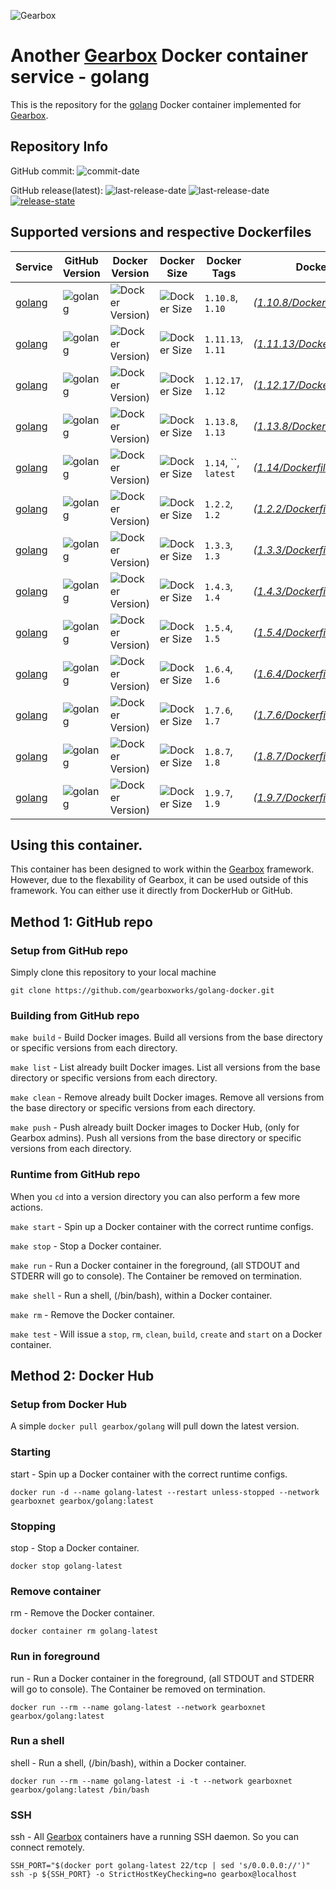 ![Gearbox](https://github.com/gearboxworks/gearbox.github.io/raw/master/Gearbox-100x.png)


# Another [Gearbox](https://github.com/gearboxworks/) Docker container service - golang
This is the repository for the [golang](https://www.golang.org/) Docker container implemented for [Gearbox](https://github.com/gearboxworks/).


## Repository Info
GitHub commit: ![commit-date](https://img.shields.io/github/last-commit/gearboxworks/docker-golang?style=flat-square)

GitHub release(latest): ![last-release-date](https://img.shields.io/github/release-date/gearboxworks/docker-golang) ![last-release-date](https://img.shields.io/github/v/tag/gearboxworks/docker-golang?sort=semver) [![release-state](https://github.com/gearboxworks/docker-golang/workflows/release/badge.svg?event=release)](https://github.com/gearboxworks/docker-golang/actions?query=workflow%3Arelease)


## Supported versions and respective Dockerfiles
| Service | GitHub Version | Docker Version | Docker Size | Docker Tags | Dockerfile |
| ------- | -------------- | -------------- | ----------- | ----------- | ---------- |
| [golang](https://www.golang.org/) | ![golang](https://img.shields.io/badge/golang-1.10.8-green.svg) | ![Docker Version)](https://img.shields.io/docker/v/gearboxworks/golang/1.10.8) | ![Docker Size](https://img.shields.io/docker/image-size/gearboxworks/golang/1.10.8) | `1.10.8`, `1.10` | _([1.10.8/DockerfileRuntime](https://github.com/gearboxworks/docker-golang/blob/master/1.10/DockerfileRuntime))_ |
| [golang](https://www.golang.org/) | ![golang](https://img.shields.io/badge/golang-1.11.13-green.svg) | ![Docker Version)](https://img.shields.io/docker/v/gearboxworks/golang/1.11.13) | ![Docker Size](https://img.shields.io/docker/image-size/gearboxworks/golang/1.11.13) | `1.11.13`, `1.11` | _([1.11.13/DockerfileRuntime](https://github.com/gearboxworks/docker-golang/blob/master/1.11/DockerfileRuntime))_ |
| [golang](https://www.golang.org/) | ![golang](https://img.shields.io/badge/golang-1.12.17-green.svg) | ![Docker Version)](https://img.shields.io/docker/v/gearboxworks/golang/1.12.17) | ![Docker Size](https://img.shields.io/docker/image-size/gearboxworks/golang/1.12.17) | `1.12.17`, `1.12` | _([1.12.17/DockerfileRuntime](https://github.com/gearboxworks/docker-golang/blob/master/1.12/DockerfileRuntime))_ |
| [golang](https://www.golang.org/) | ![golang](https://img.shields.io/badge/golang-1.13.8-green.svg) | ![Docker Version)](https://img.shields.io/docker/v/gearboxworks/golang/1.13.8) | ![Docker Size](https://img.shields.io/docker/image-size/gearboxworks/golang/1.13.8) | `1.13.8`, `1.13` | _([1.13.8/DockerfileRuntime](https://github.com/gearboxworks/docker-golang/blob/master/1.13/DockerfileRuntime))_ |
| [golang](https://www.golang.org/) | ![golang](https://img.shields.io/badge/golang-1.14-green.svg) | ![Docker Version)](https://img.shields.io/docker/v/gearboxworks/golang/1.14) | ![Docker Size](https://img.shields.io/docker/image-size/gearboxworks/golang/1.14) | `1.14`, ``, `latest` | _([1.14/DockerfileRuntime](https://github.com/gearboxworks/docker-golang/blob/master//DockerfileRuntime))_ |
| [golang](https://www.golang.org/) | ![golang](https://img.shields.io/badge/golang-1.2.2-green.svg) | ![Docker Version)](https://img.shields.io/docker/v/gearboxworks/golang/1.2.2) | ![Docker Size](https://img.shields.io/docker/image-size/gearboxworks/golang/1.2.2) | `1.2.2`, `1.2` | _([1.2.2/DockerfileRuntime](https://github.com/gearboxworks/docker-golang/blob/master/1.2/DockerfileRuntime))_ |
| [golang](https://www.golang.org/) | ![golang](https://img.shields.io/badge/golang-1.3.3-green.svg) | ![Docker Version)](https://img.shields.io/docker/v/gearboxworks/golang/1.3.3) | ![Docker Size](https://img.shields.io/docker/image-size/gearboxworks/golang/1.3.3) | `1.3.3`, `1.3` | _([1.3.3/DockerfileRuntime](https://github.com/gearboxworks/docker-golang/blob/master/1.3/DockerfileRuntime))_ |
| [golang](https://www.golang.org/) | ![golang](https://img.shields.io/badge/golang-1.4.3-green.svg) | ![Docker Version)](https://img.shields.io/docker/v/gearboxworks/golang/1.4.3) | ![Docker Size](https://img.shields.io/docker/image-size/gearboxworks/golang/1.4.3) | `1.4.3`, `1.4` | _([1.4.3/DockerfileRuntime](https://github.com/gearboxworks/docker-golang/blob/master/1.4/DockerfileRuntime))_ |
| [golang](https://www.golang.org/) | ![golang](https://img.shields.io/badge/golang-1.5.4-green.svg) | ![Docker Version)](https://img.shields.io/docker/v/gearboxworks/golang/1.5.4) | ![Docker Size](https://img.shields.io/docker/image-size/gearboxworks/golang/1.5.4) | `1.5.4`, `1.5` | _([1.5.4/DockerfileRuntime](https://github.com/gearboxworks/docker-golang/blob/master/1.5/DockerfileRuntime))_ |
| [golang](https://www.golang.org/) | ![golang](https://img.shields.io/badge/golang-1.6.4-green.svg) | ![Docker Version)](https://img.shields.io/docker/v/gearboxworks/golang/1.6.4) | ![Docker Size](https://img.shields.io/docker/image-size/gearboxworks/golang/1.6.4) | `1.6.4`, `1.6` | _([1.6.4/DockerfileRuntime](https://github.com/gearboxworks/docker-golang/blob/master/1.6/DockerfileRuntime))_ |
| [golang](https://www.golang.org/) | ![golang](https://img.shields.io/badge/golang-1.7.6-green.svg) | ![Docker Version)](https://img.shields.io/docker/v/gearboxworks/golang/1.7.6) | ![Docker Size](https://img.shields.io/docker/image-size/gearboxworks/golang/1.7.6) | `1.7.6`, `1.7` | _([1.7.6/DockerfileRuntime](https://github.com/gearboxworks/docker-golang/blob/master/1.7/DockerfileRuntime))_ |
| [golang](https://www.golang.org/) | ![golang](https://img.shields.io/badge/golang-1.8.7-green.svg) | ![Docker Version)](https://img.shields.io/docker/v/gearboxworks/golang/1.8.7) | ![Docker Size](https://img.shields.io/docker/image-size/gearboxworks/golang/1.8.7) | `1.8.7`, `1.8` | _([1.8.7/DockerfileRuntime](https://github.com/gearboxworks/docker-golang/blob/master/1.8/DockerfileRuntime))_ |
| [golang](https://www.golang.org/) | ![golang](https://img.shields.io/badge/golang-1.9.7-green.svg) | ![Docker Version)](https://img.shields.io/docker/v/gearboxworks/golang/1.9.7) | ![Docker Size](https://img.shields.io/docker/image-size/gearboxworks/golang/1.9.7) | `1.9.7`, `1.9` | _([1.9.7/DockerfileRuntime](https://github.com/gearboxworks/docker-golang/blob/master/1.9/DockerfileRuntime))_ |



## Using this container.
This container has been designed to work within the [Gearbox](https://github.com/gearboxworks/)
framework.
However, due to the flexability of Gearbox, it can be used outside of this framework.
You can either use it directly from DockerHub or GitHub.


## Method 1: GitHub repo

### Setup from GitHub repo
Simply clone this repository to your local machine

`git clone https://github.com/gearboxworks/golang-docker.git`

### Building from GitHub repo
`make build` - Build Docker images. Build all versions from the base directory or specific versions from each directory.

`make list` - List already built Docker images. List all versions from the base directory or specific versions from each directory.

`make clean` - Remove already built Docker images. Remove all versions from the base directory or specific versions from each directory.

`make push` - Push already built Docker images to Docker Hub, (only for Gearbox admins). Push all versions from the base directory or specific versions from each directory.

### Runtime from GitHub repo
When you `cd` into a version directory you can also perform a few more actions.

`make start` - Spin up a Docker container with the correct runtime configs.

`make stop` - Stop a Docker container.

`make run` - Run a Docker container in the foreground, (all STDOUT and STDERR will go to console). The Container be removed on termination.

`make shell` - Run a shell, (/bin/bash), within a Docker container.

`make rm` - Remove the Docker container.

`make test` - Will issue a `stop`, `rm`, `clean`, `build`, `create` and `start` on a Docker container.


## Method 2: Docker Hub

### Setup from Docker Hub
A simple `docker pull gearbox/golang` will pull down the latest version.

### Starting
start - Spin up a Docker container with the correct runtime configs.

`docker run -d --name golang-latest --restart unless-stopped --network gearboxnet gearbox/golang:latest`

### Stopping
stop - Stop a Docker container.

`docker stop golang-latest`

### Remove container
rm - Remove the Docker container.

`docker container rm golang-latest`

### Run in foreground
run - Run a Docker container in the foreground, (all STDOUT and STDERR will go to console). The Container be removed on termination.

`docker run --rm --name golang-latest --network gearboxnet gearbox/golang:latest`

### Run a shell
shell - Run a shell, (/bin/bash), within a Docker container.

`docker run --rm --name golang-latest -i -t --network gearboxnet gearbox/golang:latest /bin/bash`

### SSH
ssh - All [Gearbox](https://github.com/gearboxworks/) containers have a running SSH daemon. So you can connect remotely.

```
SSH_PORT="$(docker port golang-latest 22/tcp | sed 's/0.0.0.0://')"
ssh -p ${SSH_PORT} -o StrictHostKeyChecking=no gearbox@localhost
```

